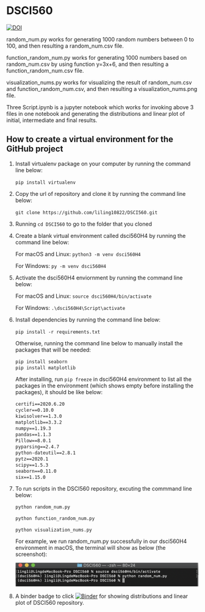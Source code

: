 # DSCI560
[![DOI](https://zenodo.org/badge/298402588.svg)](https://zenodo.org/badge/latestdoi/298402588)

random_num.py works for generating 1000 random numbers between 0 to 100, and then resulting a random_num.csv file.

function_random_num.py works for generating 1000 numbers based on random_num.csv by using function y=3x+6, and then resulting a function_random_num.csv file.

visualization_nums.py works for visualizing the result of random_num.csv and function_random_num.csv, and then resulting a visualization_nums.png file.

Three Script.ipynb is a jupyter notebook which works for invoking above 3 files in one notebook and generating the distributions and linear plot of initial, intermediate and final results.

 ## How to create a virtual environment for the GitHub project
 
1. Install virtualenv package on your computer by running the command line below:
 
      ```pip install virtualenv```
 
2. Copy the url of repository and clone it by running the command line below:
  
      ```git clone https://github.com/liling10822/DSCI560.git```
  
3. Running ```cd DSCI560```  to go to the folder that you cloned
 
4. Create a blank virtual environment called dsci560H4 by running the command line below:
 
     For macOS and Linux: ```python3 -m venv dsci560H4```
   
     For Windows: ```py -m venv dsci560H4```
5. Activate the dsci560H4 enviornment by running the command line below:

     For macOS and Linux: ```source dsci560H4/bin/activate```
   
     For Windows: ```.\dsci560H4\Script\activate```
6. Install dependencies by running the command line below:

    ````pip install -r requirements.txt````
    
   Otherwise, running the command line below to manually install the packages that will be needed:
    ````
    pip install seaborn
    pip install matplotlib
    ````
    After installing, run ```pip freeze``` in dsci560H4 environment to list all the packages in the environment (which shows empty before installing the packages), it should be like below:
    ```
    certifi==2020.6.20
    cycler==0.10.0
    kiwisolver==1.3.0
    matplotlib==3.3.2
    numpy==1.19.3
    pandas==1.1.3
    Pillow==8.0.1
    pyparsing==2.4.7
    python-dateutil==2.8.1
    pytz==2020.1
    scipy==1.5.3
    seaborn==0.11.0
    six==1.15.0
    ```

7. To run scripts in the DSCI560 repository, excuting the commmand line below:

    ```
    python random_num.py
    ```
    ```
    python function_random_num.py
    ```
    ```
    python visualization_nums.py
    ```
    For example, we run random_num.py successfully in our dsci560H4 environment in macOS, the terminal will show as below (the screenshot):
    
    ![image](https://raw.githubusercontent.com/liling10822/DSCI560/master/screeshot_of_run_random_num.png)
  
 8. A binder badge to click [![Binder](https://mybinder.org/badge_logo.svg)](https://mybinder.org/v2/gh/liling10822/DSCI560.git/master?filepath=Three%20Scripts.ipynb)
for showing distributions and linear plot of DSCI560 repository.
 

